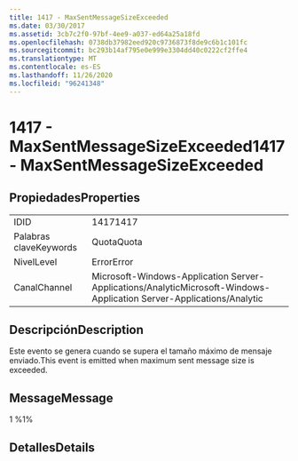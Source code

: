 ```yaml
---
title: 1417 - MaxSentMessageSizeExceeded
ms.date: 03/30/2017
ms.assetid: 3cb7c2f0-97bf-4ee9-a037-ed64a25a18fd
ms.openlocfilehash: 0738db37982eed920c9736873f8de9c6b1c101fc
ms.sourcegitcommit: bc293b14af795e0e999e3304dd40c0222cf2ffe4
ms.translationtype: MT
ms.contentlocale: es-ES
ms.lasthandoff: 11/26/2020
ms.locfileid: "96241348"
---
```

# <a name="1417---maxsentmessagesizeexceeded"></a><span data-ttu-id="603ea-102">1417 - MaxSentMessageSizeExceeded</span><span class="sxs-lookup"><span data-stu-id="603ea-102">1417 - MaxSentMessageSizeExceeded</span></span>

## <a name="properties"></a><span data-ttu-id="603ea-103">Propiedades</span><span class="sxs-lookup"><span data-stu-id="603ea-103">Properties</span></span>  
  
|||  
|-|-|  
|<span data-ttu-id="603ea-104">ID</span><span class="sxs-lookup"><span data-stu-id="603ea-104">ID</span></span>|<span data-ttu-id="603ea-105">1417</span><span class="sxs-lookup"><span data-stu-id="603ea-105">1417</span></span>|  
|<span data-ttu-id="603ea-106">Palabras clave</span><span class="sxs-lookup"><span data-stu-id="603ea-106">Keywords</span></span>|<span data-ttu-id="603ea-107">Quota</span><span class="sxs-lookup"><span data-stu-id="603ea-107">Quota</span></span>|  
|<span data-ttu-id="603ea-108">Nivel</span><span class="sxs-lookup"><span data-stu-id="603ea-108">Level</span></span>|<span data-ttu-id="603ea-109">Error</span><span class="sxs-lookup"><span data-stu-id="603ea-109">Error</span></span>|  
|<span data-ttu-id="603ea-110">Canal</span><span class="sxs-lookup"><span data-stu-id="603ea-110">Channel</span></span>|<span data-ttu-id="603ea-111">Microsoft-Windows-Application Server-Applications/Analytic</span><span class="sxs-lookup"><span data-stu-id="603ea-111">Microsoft-Windows-Application Server-Applications/Analytic</span></span>|  
  
## <a name="description"></a><span data-ttu-id="603ea-112">Descripción</span><span class="sxs-lookup"><span data-stu-id="603ea-112">Description</span></span>  

 <span data-ttu-id="603ea-113">Este evento se genera cuando se supera el tamaño máximo de mensaje enviado.</span><span class="sxs-lookup"><span data-stu-id="603ea-113">This event is emitted when maximum sent message size is exceeded.</span></span>  
  
## <a name="message"></a><span data-ttu-id="603ea-114">Message</span><span class="sxs-lookup"><span data-stu-id="603ea-114">Message</span></span>  

 <span data-ttu-id="603ea-115">1 %</span><span class="sxs-lookup"><span data-stu-id="603ea-115">1%</span></span>  
  
## <a name="details"></a><span data-ttu-id="603ea-116">Detalles</span><span class="sxs-lookup"><span data-stu-id="603ea-116">Details</span></span>
